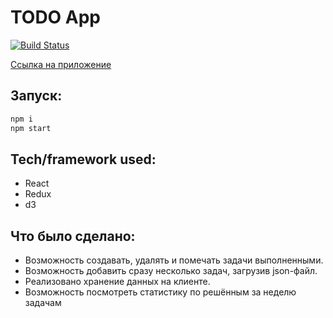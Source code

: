 # TODO App 
[![Build Status](https://travis-ci.org/tanya124/todo-list.png?branch=master)](https://travis-ci.org/tanya124/todo-list)

[Ссылка на приложение](https://tanya124.github.io/todo-list/)

## Запуск:
```bash
npm i
npm start
```
## Tech/framework used:
 * React
 * Redux
 * d3

## Что было сделано:
 * Возможность создавать, удалять и помечать задачи выполненными.
 * Возможность добавить сразу несколько задач, загрузив json-файл.
 * Реализовано хранение данных на клиенте.
 * Возможность посмотреть статистику по решённым за неделю задачам
